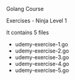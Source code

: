Golang Course

Exercises - Ninja Level 1 

It contains 5 files 

- udemy-exercise-1.go
- udemy-exercise-2.go
- udemy-exercise-3.go
- udemy-exercise-4.go
- udemy-exercise-5.go
